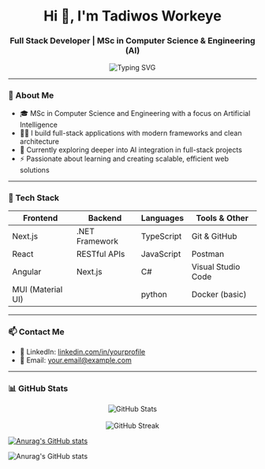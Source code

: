 <h1 align="center">Hi 👋, I'm Tadiwos Workeye</h1>
<h3 align="center">Full Stack Developer | MSc in Computer Science & Engineering (AI)</h3>

<p align="center">
  <img src="https://readme-typing-svg.demolab.com?font=Fira+Code&size=22&pause=1000&center=true&vCenter=true&width=435&lines=Full+Stack+Developer;MSc+in+Computer+Science+%26+Engineering+%28AI%29;Next.js+%7C+React+%7C+.NET+%7C+Angular+%7C+TS" alt="Typing SVG" />
</p>

---

### 🧠 About Me

- 🎓 MSc in Computer Science and Engineering with a focus on Artificial Intelligence  
- 👨‍💻 I build full-stack applications with modern frameworks and clean architecture  
- 🌱 Currently exploring deeper into AI integration in full-stack projects  
- ⚡ Passionate about learning and creating scalable, efficient web solutions  

---

### 🚀 Tech Stack

| Frontend      | Backend          | Languages      | Tools & Other       |
|---------------|------------------|----------------|---------------------|
| Next.js       | .NET Framework   | TypeScript     | Git & GitHub        |
| React         | RESTful APIs     | JavaScript     | Postman             |
| Angular       |  Next.js        |     C#           | Visual Studio Code  |
| MUI (Material UI) |             |    python            | Docker (basic)      |

---

### 📫 Contact Me

- 💼 LinkedIn: [linkedin.com/in/yourprofile](https://linkedin.com/in/yourprofile)
- 📧 Email: your.email@example.com

---

### 📊 GitHub Stats

<div align="center">
  <img src="https://github-readme-stats.vercel.app/api?username=tadiwos-workeye&show_icons=true&count_private=true&include_all_commits=true&title_color=ffffff&text_color=ffffff&icon_color=ffffff&bg_color=ccffcc" alt="GitHub Stats" />
  <br/><br/>
  <img src="https://github-readme-streak-stats.herokuapp.com?user=tadiwos-workeye&hide_border=false&ring=ffffff&fire=ffffff&currStreakLabel=ffffff&sideNums=ffffff&dates=ffffff&sideLabels=ffffff&background=ccffcc" alt="GitHub Streak" />
</div>

[![Anurag's GitHub stats](https://github-readme-stats.vercel.app/api?username=tadiwos-workeye)](https://github.com/tadiwos-workeye/github-readme-stats)

![Anurag's GitHub stats](https://github-readme-stats.vercel.app/api?username=tadiwos-workeye&show_icons=true&count_private=true)

